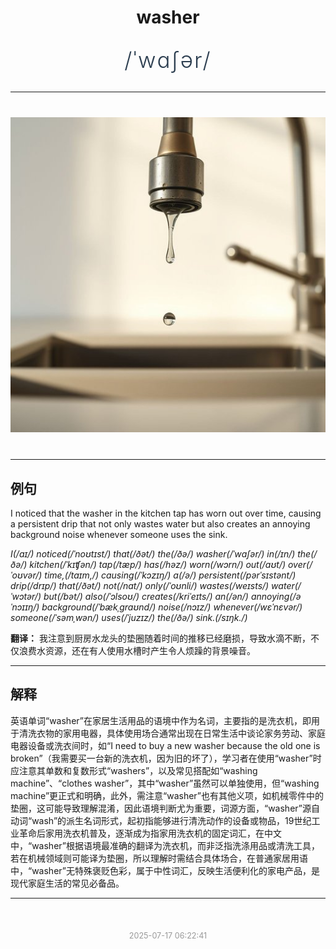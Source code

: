 <div align="center">

# washer

<div style="margin: 30px 0;">
<h1 style="font-size: 2.5em; font-weight: 300; letter-spacing: 2px; margin: 0; color: #2c3e50;">
/ˈwɑʃər/
</h1>
</div>

</div>

---

<div align="center" style="margin: 40px 0;">

![washer](images/washer.png)

</div>

---

## 例句

I noticed that the washer in the kitchen tap has worn out over time, causing a persistent drip that not only wastes water but also creates an annoying background noise whenever someone uses the sink.

*I(/aɪ/) noticed(/ˈnoʊtɪst/) that(/ðət/) the(/ðə/) washer(/ˈwɑʃər/) in(/ɪn/) the(/ðə/) kitchen(/ˈkɪʧən/) tap(/tæp/) has(/həz/) worn(/wɔrn/) out(/aʊt/) over(/ˈoʊvər/) time,(/taɪm,/) causing(/ˈkɔzɪŋ/) a(/ə/) persistent(/pərˈsɪstənt/) drip(/drɪp/) that(/ðət/) not(/nɑt/) only(/ˈoʊnli/) wastes(/weɪsts/) water(/ˈwɔtər/) but(/bət/) also(/ˈɔlsoʊ/) creates(/kriˈeɪts/) an(/ən/) annoying(/əˈnɔɪɪŋ/) background(/ˈbækˌgraʊnd/) noise(/nɔɪz/) whenever(/wɛˈnɛvər/) someone(/ˈsəmˌwən/) uses(/ˈjuzɪz/) the(/ðə/) sink.(/sɪŋk./)*

**翻译：** 我注意到厨房水龙头的垫圈随着时间的推移已经磨损，导致水滴不断，不仅浪费水资源，还在有人使用水槽时产生令人烦躁的背景噪音。

---

## 解释

英语单词“washer”在家居生活用品的语境中作为名词，主要指的是洗衣机，即用于清洗衣物的家用电器，具体使用场合通常出现在日常生活中谈论家务劳动、家庭电器设备或洗衣间时，如“I need to buy a new washer because the old one is broken”（我需要买一台新的洗衣机，因为旧的坏了），学习者在使用“washer”时应注意其单数和复数形式“washers”，以及常见搭配如“washing machine”、“clothes washer”，其中“washer”虽然可以单独使用，但“washing machine”更正式和明确，此外，需注意“washer”也有其他义项，如机械零件中的垫圈，这可能导致理解混淆，因此语境判断尤为重要，词源方面，“washer”源自动词“wash”的派生名词形式，起初指能够进行清洗动作的设备或物品，19世纪工业革命后家用洗衣机普及，逐渐成为指家用洗衣机的固定词汇，在中文中，“washer”根据语境最准确的翻译为洗衣机，而非泛指洗涤用品或清洗工具，若在机械领域则可能译为垫圈，所以理解时需结合具体场合，在普通家居用语中，“washer”无特殊褒贬色彩，属于中性词汇，反映生活便利化的家电产品，是现代家庭生活的常见必备品。


---

<div align="center" style="margin-top: 50px;">
<small style="color: #999; font-size: 0.9em;">2025-07-17 06:22:41</small>
</div>
